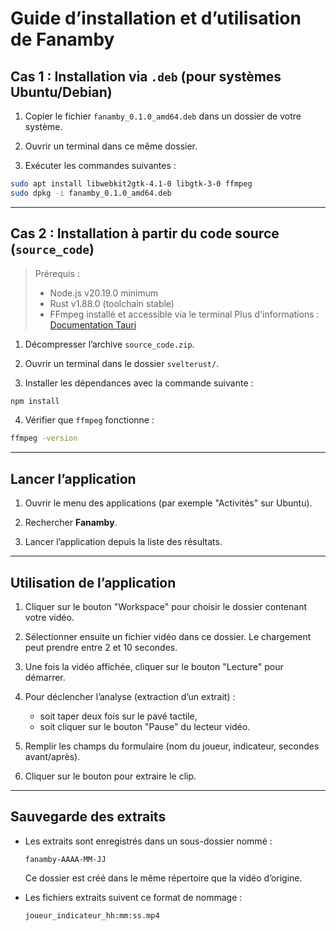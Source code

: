 # Guide d’installation et d’utilisation de Fanamby


## Cas 1 : Installation via `.deb` (pour systèmes Ubuntu/Debian)

1. Copier le fichier `fanamby_0.1.0_amd64.deb` dans un dossier de votre système.

2. Ouvrir un terminal dans ce même dossier.

3. Exécuter les commandes suivantes :

```bash
sudo apt install libwebkit2gtk-4.1-0 libgtk-3-0 ffmpeg
sudo dpkg -i fanamby_0.1.0_amd64.deb
```

---

## Cas 2 : Installation à partir du code source (`source_code`)

> Prérequis :
>
> * Node.js v20.19.0 minimum
> * Rust v1.88.0 (toolchain stable)
> * FFmpeg installé et accessible via le terminal
>   Plus d'informations : [Documentation Tauri](https://v1.tauri.app/v1/guides/getting-started/prerequisites/)

1. Décompresser l’archive `source_code.zip`.

2. Ouvrir un terminal dans le dossier `svelterust/`.

3. Installer les dépendances avec la commande suivante :

```bash
npm install
```

4. Vérifier que `ffmpeg` fonctionne :

```bash
ffmpeg -version
```

---

## Lancer l’application

1. Ouvrir le menu des applications (par exemple "Activités" sur Ubuntu).

2. Rechercher **Fanamby**.

3. Lancer l’application depuis la liste des résultats.

---

## Utilisation de l’application

1. Cliquer sur le bouton "Workspace" pour choisir le dossier contenant votre vidéo.

2. Sélectionner ensuite un fichier vidéo dans ce dossier.
   Le chargement peut prendre entre 2 et 10 secondes.

3. Une fois la vidéo affichée, cliquer sur le bouton "Lecture" pour démarrer.

4. Pour déclencher l’analyse (extraction d’un extrait) :

   * soit taper deux fois sur le pavé tactile,
   * soit cliquer sur le bouton "Pause" du lecteur vidéo.

5. Remplir les champs du formulaire (nom du joueur, indicateur, secondes avant/après).

6. Cliquer sur le bouton pour extraire le clip.

---

## Sauvegarde des extraits

* Les extraits sont enregistrés dans un sous-dossier nommé :

  ```
  fanamby-AAAA-MM-JJ
  ```

  Ce dossier est créé dans le même répertoire que la vidéo d’origine.

* Les fichiers extraits suivent ce format de nommage :

  ```
  joueur_indicateur_hh:mm:ss.mp4
  ```